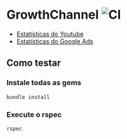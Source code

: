 # GrowthChannel ![CI](https://github.com/desenvolvendo-me/growth_channel/workflows/Ruby/badge.svg)

- [Estatísticas do Youtube](https://docs.google.com/spreadsheets/d/1QgU-4PGma0DSBOq0E-4b8Vbol8XK7i1_qu-eyS1GlRY/edit?usp=sharing)
- [Estatísticas do Google Ads](https://docs.google.com/spreadsheets/d/1N3j50V2VfwU8VXsBemKNUp1SPEXCYPbUCYjwMxViKzs/edit?usp=sharing)

## Como testar

### Instale todas as gems
```
bundle install
```

### Execute o rspec
```
rspec
```

